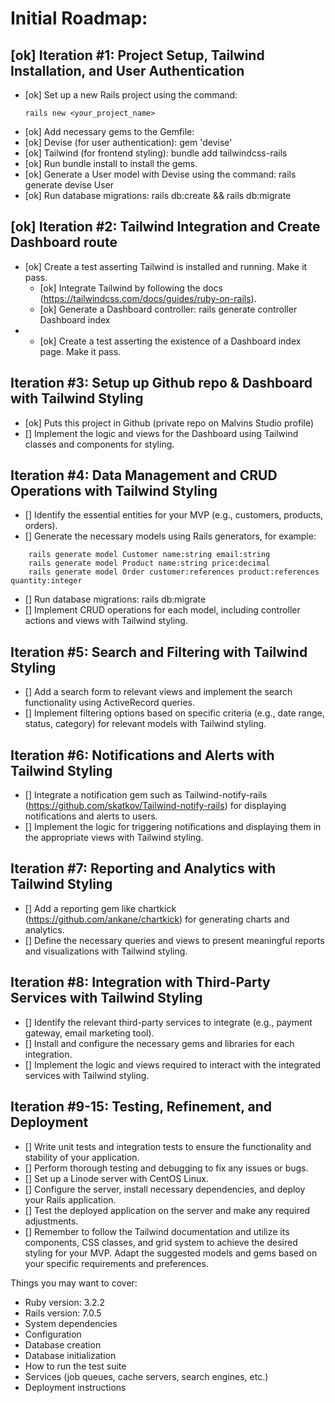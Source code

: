 # Initial Roadmap:
## [ok] Iteration #1: Project Setup, Tailwind Installation, and User Authentication
- [ok] Set up a new Rails project using the command:
	```
	rails new <your_project_name>
	```
- [ok] Add necessary gems to the Gemfile:
- [ok] Devise (for user authentication): gem 'devise'
- [ok] Tailwind (for frontend styling): bundle add tailwindcss-rails
- [ok] Run bundle install to install the gems.
- [ok] Generate a User model with Devise using the command: rails generate devise User
- [ok] Run database migrations: rails db:create && rails db:migrate

## [ok] Iteration #2: Tailwind Integration and Create Dashboard route
- [ok] Create a test asserting Tailwind is installed and running. Make it pass.
  - [ok] Integrate Tailwind by following the docs (https://tailwindcss.com/docs/guides/ruby-on-rails).
  - [ok] Generate a Dashboard controller: rails generate controller Dashboard index
- - [ok] Create a test asserting the existence of a Dashboard index page. Make it pass.

## Iteration #3: Setup up Github repo & Dashboard with Tailwind Styling
- [ok] Puts this project in Github (private repo on Malvins Studio profile)
- [] Implement the logic and views for the Dashboard using Tailwind classes and components for styling.

## Iteration #4: Data Management and CRUD Operations with Tailwind Styling
- [] Identify the essential entities for your MVP (e.g., customers, products, orders).
- [] Generate the necessary models using Rails generators, for example:
```
	rails generate model Customer name:string email:string
	rails generate model Product name:string price:decimal
	rails generate model Order customer:references product:references quantity:integer
```
- [] Run database migrations: rails db:migrate
- [] Implement CRUD operations for each model, including controller actions and views with Tailwind styling.

## Iteration #5: Search and Filtering with Tailwind Styling
- [] Add a search form to relevant views and implement the search functionality using ActiveRecord queries.
- [] Implement filtering options based on specific criteria (e.g., date range, status, category) for relevant models with Tailwind styling.

## Iteration #6: Notifications and Alerts with Tailwind Styling
- [] Integrate a notification gem such as Tailwind-notify-rails (https://github.com/skatkov/Tailwind-notify-rails) for displaying notifications and alerts to users.
- [] Implement the logic for triggering notifications and displaying them in the appropriate views with Tailwind styling.

## Iteration #7: Reporting and Analytics with Tailwind Styling
- [] Add a reporting gem like chartkick (https://github.com/ankane/chartkick) for generating charts and analytics.
- [] Define the necessary queries and views to present meaningful reports and visualizations with Tailwind styling.

## Iteration #8: Integration with Third-Party Services with Tailwind Styling
- [] Identify the relevant third-party services to integrate (e.g., payment gateway, email marketing tool).
- [] Install and configure the necessary gems and libraries for each integration.
- [] Implement the logic and views required to interact with the integrated services with Tailwind styling.

## Iteration #9-15: Testing, Refinement, and Deployment

- [] Write unit tests and integration tests to ensure the functionality and stability of your application.
- [] Perform thorough testing and debugging to fix any issues or bugs.
- [] Set up a Linode server with CentOS Linux.
- [] Configure the server, install necessary dependencies, and deploy your Rails application.
- [] Test the deployed application on the server and make any required adjustments.
- [] Remember to follow the Tailwind documentation and utilize its components, CSS classes, and grid system to achieve the desired styling for your MVP. Adapt the suggested models and gems based on your specific requirements and preferences.


Things you may want to cover:
* Ruby version: 3.2.2
* Rails version: 7.0.5
* System dependencies
* Configuration
* Database creation
* Database initialization
* How to run the test suite
* Services (job queues, cache servers, search engines, etc.)
* Deployment instructions
